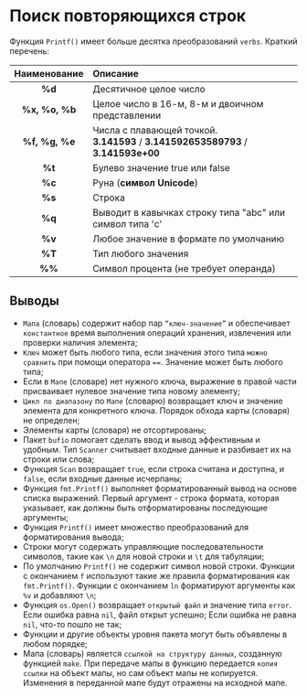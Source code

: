 # Поиск повторяющихся строк

Функция `Printf()` имеет больше десятка преобразований `verbs`. Краткий перечень:

| **Наименование** | **Описание**                                                                           |
|:----------------:|:---------------------------------------------------------------------------------------|
|      **%d**      | Десятичное целое число                                                                 |
|  **%x, %o, %b**  | Целое число в 16-м, 8-м и двоичном представлении                                       |
|  **%f, %g, %e**  | Числа с плавающей точкой.<br/> **3.141593** / **3.141592653589793** / **3.141593e+00** |
|      **%t**      | Булево значение true или false                                                         |
|      **%с**      | Руна (**символ Unicode**)                                                              |
|      **%s**      | Строка                                                                                 |
|      **%q**      | Выводит в кавычках строку типа "abc" или символ типа 'c'                               |
|      **%v**      | Любое значение в формате по умолчанию                                                  |
|      **%T**      | Тип любого значения                                                                    |
|      **%%**      | Символ процента (не требует операнда)                                                  |

## Выводы

* `Мапа` (словарь) содержит набор пар `“ключ-значение”` и обеспечивает `константное` время выполнения операций
  хранения, извлечения или проверки наличия элемента;
* `Ключ` может быть любого типа, если значения этого типа `можно сравнить` при помощи оператора `==`. Значение может
  быть любого типа;
* Если в `Мапе` (словаре) нет нужного ключа, выражение в правой части присваивает нулевое значение типа новому
  элементу;
* `Цикл по диапазону` по `Мапе` (словарю) возвращает ключ и значение элемента для конкретного ключа. Порядок обхода
  карты (словаря) не определен;
* Элементы карты (словаря) не отсортированы;
* Пакет `bufio` помогает сделать ввод и вывод эффективным и удобным. Тип `Scanner` считывает входные данные и разбивает их на строки или слова;
* Функция `Scan` возвращает `true`, если строка считана и доступна, и `false`, если входные данные исчерпаны;
* Функция `fmt.Printf()` выполняет форматированный вывод на основе списка выражений. Первый аргумент - строка формата,
  которая указывает, как должны быть отформатированы последующие аргументы;
* Функция `Printf()` имеет множество преобразований для форматирования вывода;
* Строки могут содержать управляющие последовательности символов, такие как `\n` для новой строки и `\t` для табуляции;
* По умолчанию `Printf()` не содержит символ новой строки. Функции с окончанием `f` используют такие же правила
  форматирования как `fmt.Printf()`. Функции с окончанием `ln` форматируют аргументы как `%v` и добавляют `\n`;
* Функция `os.Open()` возвращает `открытый файл` и значение типа `error`. Если ошибка равна `nil`, файл открыт успешно;
  Если ошибка не равна `nil`, что-то пошло не так;
* Функции и другие объекты уровня пакета могут быть объявлены в любом порядке;
* Мапа (словарь) является `ссылкой на структуру данных`, созданную функцией `make`. При передаче мапы в функцию
  передается `копия ссылки` на объект мапы, но сам объект мапы не копируется. Изменения в переданной мапе будут
  отражены на исходной мапе.

